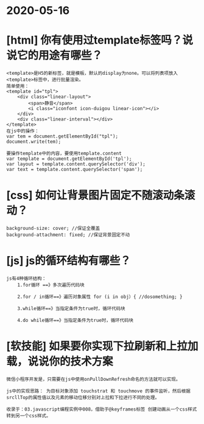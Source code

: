 # 2020-05-16

# [html] 你有使用过template标签吗？说说它的用途有哪些？

	<template>是H5的新标签，就是模板，默认的display为none。可以将列表项放入<template>标签中，进行批量渲染。
	简单使用：
	<template id="tpl">
        <div class="linear-layout">
            <span>静音</span>
            <i class="iconfont icon-duigou linear-icon"></i>
        </div>
        <div class="linear-interval"></div>
    </template>
	在js中的操作：
	var tem = document.getElementById("tpl");
	document.write(tem);

	要操作template中的内容，要使用template.content
	var template = document.getElementById('tpl');
	var layout = template.content.querySelector('div');
	var text = template.content.querySelector('span');

# [css] 如何让背景图片固定不随滚动条滚动？
	
	background-size: cover; //保证全覆盖
	background-attachment: fixed; //保证背景固定不动
 

# [js] js的循环结构有哪些？
	 
	js有4种循环结构：
		1.for循环 ==》多次遍历代码块
	
		2.for / in循环==》遍历对象属性 for (i in obj）{ //dosomething; }
	
		3.while循环==》当指定条件为true时，循环代码块
		
		4.do while循环==》当指定条件为true时，循环代码块


# [软技能] 如果要你实现下拉刷新和上拉加载，说说你的技术方案
	 
	微信小程序开发是，只需要在js中使用onPullDownRefresh命名的方法就可以实现。
	
	js中的实现思路： 为目标对象添加 touchstrat 和 touchmove 的事件监听，然后根据srcllTop的属性值以及元素的移动位移分别对上拉和下拉进行不同的处理。
	
	收录于：03.javascript编程实例中008，借助于@keyframes标签 创建动画从一个css样式转到另一个css样式。